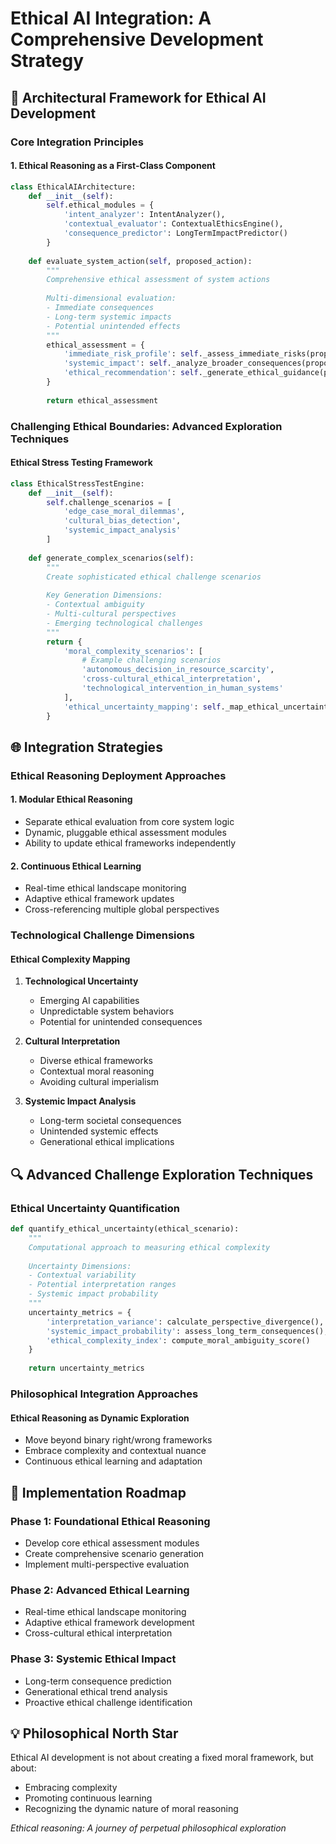 # Ethical AI Integration: A Comprehensive Development Strategy

## 🧠 Architectural Framework for Ethical AI Development

### Core Integration Principles

#### 1. Ethical Reasoning as a First-Class Component
```python
class EthicalAIArchitecture:
    def __init__(self):
        self.ethical_modules = {
            'intent_analyzer': IntentAnalyzer(),
            'contextual_evaluator': ContextualEthicsEngine(),
            'consequence_predictor': LongTermImpactPredictor()
        }
    
    def evaluate_system_action(self, proposed_action):
        """
        Comprehensive ethical assessment of system actions
        
        Multi-dimensional evaluation:
        - Immediate consequences
        - Long-term systemic impacts
        - Potential unintended effects
        """
        ethical_assessment = {
            'immediate_risk_profile': self._assess_immediate_risks(proposed_action),
            'systemic_impact': self._analyze_broader_consequences(proposed_action),
            'ethical_recommendation': self._generate_ethical_guidance(proposed_action)
        }
        
        return ethical_assessment
```

### Challenging Ethical Boundaries: Advanced Exploration Techniques

#### Ethical Stress Testing Framework
```python
class EthicalStressTestEngine:
    def __init__(self):
        self.challenge_scenarios = [
            'edge_case_moral_dilemmas',
            'cultural_bias_detection',
            'systemic_impact_analysis'
        ]
    
    def generate_complex_scenarios(self):
        """
        Create sophisticated ethical challenge scenarios
        
        Key Generation Dimensions:
        - Contextual ambiguity
        - Multi-cultural perspectives
        - Emerging technological challenges
        """
        return {
            'moral_complexity_scenarios': [
                # Example challenging scenarios
                'autonomous_decision_in_resource_scarcity',
                'cross-cultural_ethical_interpretation',
                'technological_intervention_in_human_systems'
            ],
            'ethical_uncertainty_mapping': self._map_ethical_uncertainties()
        }
```

## 🌐 Integration Strategies

### Ethical Reasoning Deployment Approaches

#### 1. Modular Ethical Reasoning
- Separate ethical evaluation from core system logic
- Dynamic, pluggable ethical assessment modules
- Ability to update ethical frameworks independently

#### 2. Continuous Ethical Learning
- Real-time ethical landscape monitoring
- Adaptive ethical framework updates
- Cross-referencing multiple global perspectives

### Technological Challenge Dimensions

#### Ethical Complexity Mapping
1. **Technological Uncertainty**
   - Emerging AI capabilities
   - Unpredictable system behaviors
   - Potential for unintended consequences

2. **Cultural Interpretation**
   - Diverse ethical frameworks
   - Contextual moral reasoning
   - Avoiding cultural imperialism

3. **Systemic Impact Analysis**
   - Long-term societal consequences
   - Unintended systemic effects
   - Generational ethical implications

## 🔍 Advanced Challenge Exploration Techniques

### Ethical Uncertainty Quantification
```python
def quantify_ethical_uncertainty(ethical_scenario):
    """
    Computational approach to measuring ethical complexity
    
    Uncertainty Dimensions:
    - Contextual variability
    - Potential interpretation ranges
    - Systemic impact probability
    """
    uncertainty_metrics = {
        'interpretation_variance': calculate_perspective_divergence(),
        'systemic_impact_probability': assess_long_term_consequences(),
        'ethical_complexity_index': compute_moral_ambiguity_score()
    }
    
    return uncertainty_metrics
```

### Philosophical Integration Approaches

#### Ethical Reasoning as Dynamic Exploration
- Move beyond binary right/wrong frameworks
- Embrace complexity and contextual nuance
- Continuous ethical learning and adaptation

## 🚀 Implementation Roadmap

### Phase 1: Foundational Ethical Reasoning
- Develop core ethical assessment modules
- Create comprehensive scenario generation
- Implement multi-perspective evaluation

### Phase 2: Advanced Ethical Learning
- Real-time ethical landscape monitoring
- Adaptive ethical framework development
- Cross-cultural ethical interpretation

### Phase 3: Systemic Ethical Impact
- Long-term consequence prediction
- Generational ethical trend analysis
- Proactive ethical challenge identification

## 💡 Philosophical North Star

Ethical AI development is not about creating a fixed moral framework, but about:
- Embracing complexity
- Promoting continuous learning
- Recognizing the dynamic nature of moral reasoning

*Ethical reasoning: A journey of perpetual philosophical exploration*
